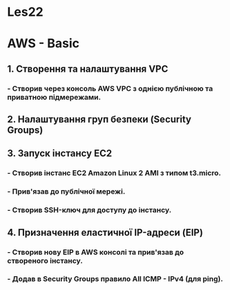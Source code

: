 # Les22

# AWS - Basic

## 1. Створення та налаштування VPC

### - Створив через консоль AWS VPC з однією публічною та приватною підмережами.



## 2. Налаштування груп безпеки (Security Groups)



## 3. Запуск інстансу EC2

### - Створив інстанс EC2 Amazon Linux 2 AMI з типом t3.micro.

### - Прив'язав до публічної мережі.

### - Створив SSH-ключ для доступу до інстансу.



## 4. Призначення еластичної IP-адреси (EIP)

### - Створив нову EIP в AWS консолі та прив'язав до створеного інстансу.



### - Додав в Security Groups правило All ICMP - IPv4 (для ping).
